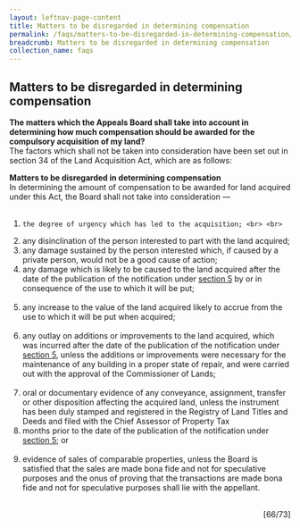 ```yaml
---
layout: leftnav-page-content
title: Matters to be disregarded in determining compensation
permalink: /faqs/matters-to-be-disregarded-in-determining-compensation/
breadcrumb: Matters to be disregarded in determining compensation
collection_name: faqs
---
```


Matters to be disregarded in determining compensation
---
**The matters which the Appeals Board shall take into account in determining how much compensation should be awarded for the compulsory acquisition of my land?**
<br>
The factors which shall not be taken into consideration have been set out in section 34 of the Land Acquisition Act, which are as follows:
<br>

**Matters to be disregarded in determining compensation**
   <br>
In determining the amount of compensation to be awarded for land acquired under this Act, the Board shall not take into consideration —
<br><br> 
1.     the degree of urgency which has led to the acquisition; <br> <br>
2. any disinclination of the person interested to part with the land acquired; <br>   
3. any damage sustained by the person interested which, if caused by a private person, would not be a good cause of action; <br> 
4. any damage which is likely to be caused to the land acquired after the date of the publication of the notification under [section 5](https://sso.agc.gov.sg/Act/LAA1966?ProvIds=pr5-#pr5-) by or in consequence of the use to which it will be put; <br> <br>
5. any increase to the value of the land acquired likely to accrue from the use to which it will be put when acquired;<br> <br> 
6. any outlay on additions or improvements to the land acquired, which was incurred after the date of the publication of the notification under [section 5](https://sso.agc.gov.sg/Act/LAA1966?ProvIds=pr5-#pr5-), unless the additions or improvements were necessary for the maintenance of any building in a proper state of repair, and were carried out with the approval of the Commissioner of Lands; <br> <br>
7. oral or documentary evidence of any conveyance, assignment, transfer or other disposition affecting the acquired land, unless the instrument has been duly stamped and registered in the Registry of Land Titles and Deeds and filed with the Chief Assessor of Property Tax
8. months prior to the date of the publication of the notification under [section 5](https://sso.agc.gov.sg/Act/LAA1966?ProvIds=pr5-#pr5-); or <br> <br>
9. evidence of sales of comparable properties, unless the Board is satisfied that the sales are made bona fide and not for speculative purposes and the onus of proving that the transactions are made bona fide and not for speculative purposes shall lie with the appellant. <br> <br>

<div style="text-align: right"> [66/73] </div>
